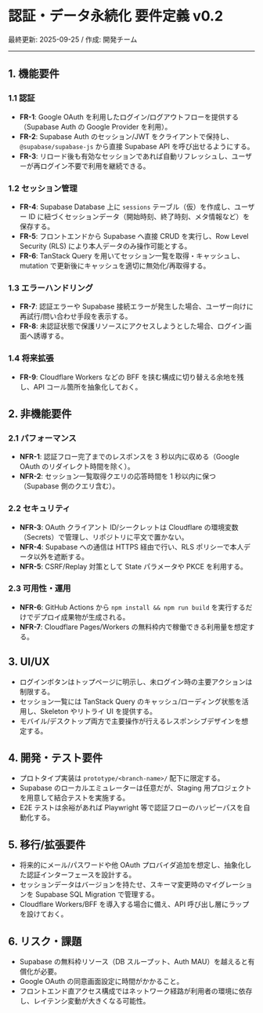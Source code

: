 # 認証・データ永続化 要件定義 v0.2

最終更新: 2025-09-25 / 作成: 開発チーム

---

## 1. 機能要件

### 1.1 認証
- **FR-1**: Google OAuth を利用したログイン/ログアウトフローを提供する（Supabase Auth の Google Provider を利用）。
- **FR-2**: Supabase Auth のセッション/JWT をクライアントで保持し、`@supabase/supabase-js` から直接 Supabase API を呼び出せるようにする。
- **FR-3**: リロード後も有効なセッションであれば自動リフレッシュし、ユーザーが再ログイン不要で利用を継続できる。

### 1.2 セッション管理
- **FR-4**: Supabase Database 上に `sessions` テーブル（仮）を作成し、ユーザー ID に紐づくセッションデータ（開始時刻、終了時刻、メタ情報など）を保存する。
- **FR-5**: フロントエンドから Supabase へ直接 CRUD を実行し、Row Level Security (RLS) により本人データのみ操作可能とする。
- **FR-6**: TanStack Query を用いてセッション一覧を取得・キャッシュし、mutation で更新後にキャッシュを適切に無効化/再取得する。

### 1.3 エラーハンドリング
- **FR-7**: 認証エラーや Supabase 接続エラーが発生した場合、ユーザー向けに再試行/問い合わせ手段を表示する。
- **FR-8**: 未認証状態で保護リソースにアクセスしようとした場合、ログイン画面へ誘導する。

### 1.4 将来拡張
- **FR-9**: Cloudflare Workers などの BFF を挟む構成に切り替える余地を残し、API コール箇所を抽象化しておく。

## 2. 非機能要件

### 2.1 パフォーマンス
- **NFR-1**: 認証フロー完了までのレスポンスを 3 秒以内に収める（Google OAuth のリダイレクト時間を除く）。
- **NFR-2**: セッション一覧取得クエリの応答時間を 1 秒以内に保つ（Supabase 側のクエリ含む）。

### 2.2 セキュリティ
- **NFR-3**: OAuth クライアント ID/シークレットは Cloudflare の環境変数（Secrets）で管理し、リポジトリに平文で置かない。
- **NFR-4**: Supabase への通信は HTTPS 経由で行い、RLS ポリシーで本人データ以外を遮断する。
- **NFR-5**: CSRF/Replay 対策として State パラメータや PKCE を利用する。

### 2.3 可用性・運用
- **NFR-6**: GitHub Actions から `npm install && npm run build` を実行するだけでデプロイ成果物が生成される。
- **NFR-7**: Cloudflare Pages/Workers の無料枠内で稼働できる利用量を想定する。

## 3. UI/UX
- ログインボタンはトップページに明示し、未ログイン時の主要アクションは制限する。
- セッション一覧には TanStack Query のキャッシュ/ローディング状態を活用し、Skeleton やリトライ UI を提供する。
- モバイル/デスクトップ両方で主要操作が行えるレスポンシブデザインを想定する。

## 4. 開発・テスト要件
- プロトタイプ実装は `prototype/<branch-name>/` 配下に限定する。
- Supabase のローカルエミュレーターは任意だが、Staging 用プロジェクトを用意して結合テストを実施する。
- E2E テストは余裕があれば Playwright 等で認証フローのハッピーパスを自動化する。

## 5. 移行/拡張要件
- 将来的にメール/パスワードや他 OAuth プロバイダ追加を想定し、抽象化した認証インターフェースを設計する。
- セッションデータはバージョンを持たせ、スキーマ変更時のマイグレーションを Supabase SQL Migration で管理する。
- Cloudflare Workers/BFF を導入する場合に備え、API 呼び出し層にラップを設けておく。

## 6. リスク・課題
- Supabase の無料枠リソース（DB スループット、Auth MAU）を越えると有償化が必要。
- Google OAuth の同意画面設定に時間がかかること。
- フロントエンド直アクセス構成ではネットワーク経路が利用者の環境に依存し、レイテンシ変動が大きくなる可能性。
